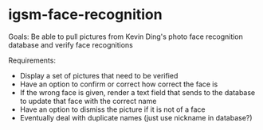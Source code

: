 # igsm-face-recognition

Goals:
Be able to pull pictures from Kevin Ding's photo face recognition database and verify face recognitions

Requirements:
- Display a set of pictures that need to be verified
- Have an option to confirm or correct how correct the face is
- If the wrong face is given, render a text field that sends to the database to update that face with the correct name
- Have an option to dismiss the picture if it is not of a face
- Eventually deal with duplicate names (just use nickname in database?)
